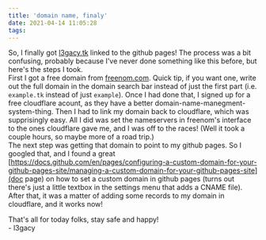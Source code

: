 ```yaml
---
title: 'domain name, finaly'
date: 2021-04-14 11:05:28
tags:
---
```

So, I finally got [l3gacy.tk](l3gacy.tk) linked to the github pages! The process was a bit confusing, probably because I've never done something like this before, but here's the steps I took.  
First I got a free domain from [freenom.com](freenom). Quick tip, if you want one, write out the full domain in the domain search bar instead of just the first part (i.e. ```example.tk``` instead of just ```example```). Once I had done that, I signed up for a free cloudflare acount, as they have a better domain-name-manegment-system-thing. Then I had to link my domain back to cloudflare, which was supprisingly easy. All I did was set the nameservers in freenom's interface to the ones cloudflare gave me, and I was off to the races! (Well it took a couple hours, so maybe more of a road trip.)  
The next step was getting that domain to point to my github pages. So I googled that, and I found a great [https://docs.github.com/en/pages/configuring-a-custom-domain-for-your-github-pages-site/managing-a-custom-domain-for-your-github-pages-site](doc page) on how to set a custom domain in github pages (turns out there's just a little textbox in the settings menu that adds a CNAME file). After that, it was a matter of adding some records to my domain in cloudflare, and it works now!  
  
That's all for today folks, stay safe and happy!  
\- l3gacy